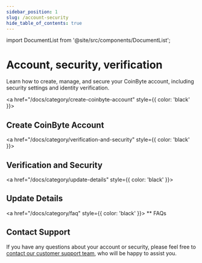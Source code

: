 ```yaml
---
sidebar_position: 1
slug: /account-security
hide_table_of_contents: true
---
```


import DocumentList from '@site/src/components/DocumentList';

# Account, security, verification

Learn how to create, manage, and secure your CoinByte account, including security settings and identity verification.


<a href="/docs/category/create-coinbyte-account" style={{ color: 'black' }}>
  <h2>Create CoinByte Account</h2>
</a>
<DocumentList category="account-security/create-coinbyte-account" />

<a href="/docs/category/verification-and-security" style={{ color: 'black' }}>
  <h2>Verification and Security</h2>
</a>
<DocumentList category="account-security/verification-and-security" />

<a href="/docs/category/update-details" style={{ color: 'black' }}>
  <h2>Update Details</h2>
</a>
<DocumentList category="account-security/update-details" />

<a href="/docs/category/faq" style={{ color: 'black' }}>
** FAQs
</a>
<DocumentList category="account-security/FAQ" />


## Contact Support

If you have any questions about your account or security, please feel free to [contact our customer support team](mailto:cs@coinbyte.com.au ), who will be happy to assist you. 
